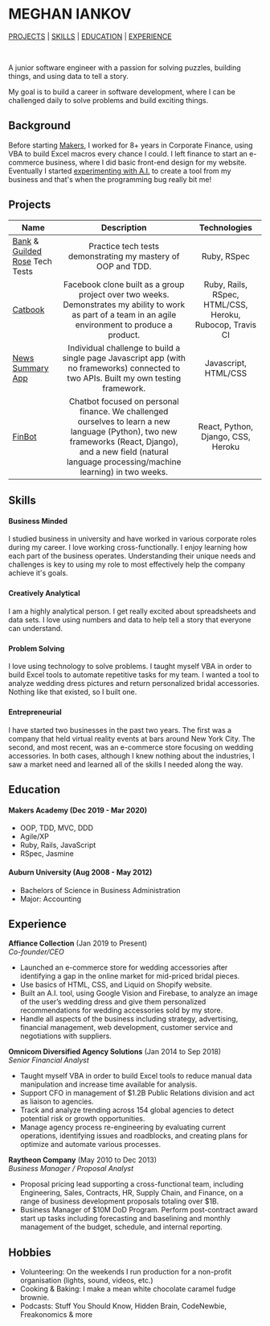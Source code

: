 # MEGHAN IANKOV
[PROJECTS](https://github.com/meghaniankov/CV/blob/master/README.md#projects) | [SKILLS](https://github.com/meghaniankov/CV/blob/master/README.md#skills) | [EDUCATION](https://github.com/meghaniankov/CV/blob/master/README.md#education) | [EXPERIENCE](https://github.com/meghaniankov/CV/blob/master/README.md#experience)

<a href="https://sourcerer.io/meghaniankov"><img src="https://img.shields.io/badge/JavaScript-423%20commits-blue.svg" alt=""></a>
<a href="https://sourcerer.io/meghaniankov"><img src="https://img.shields.io/badge/Ruby-422%20commits-red.svg" alt=""></a>
<a href="https://sourcerer.io/meghaniankov"><img src="https://img.shields.io/badge/Python-122%20commits-red.svg" alt=""></a>
<a href="https://sourcerer.io/meghaniankov"><img src="https://img.shields.io/badge/SQL-150%20commits-red.svg" alt=""></a>
<a href="https://sourcerer.io/meghaniankov"><img src="https://img.shields.io/badge/HTML-372%20commits-red.svg" alt=""></a>
<a href="https://sourcerer.io/meghaniankov"><img src="https://img.shields.io/badge/CSS-304%20commits-red.svg" alt=""></a>

A junior software engineer with a passion for solving puzzles, building things, and using data to tell a story. 

My goal is to build a career in software development, where I can be challenged daily to solve problems and build exciting things.

## Background
Before starting [Makers](https://makers.tech/), I worked for 8+ years in Corporate Finance, using VBA to build Excel macros every chance I could. I left finance to start an e-commerce business, where I did basic front-end design for my website. Eventually I started [experimenting with A.I.](https://shopaffiance.com/pages/affiance-intelligence) to create a tool from my business and that's when the programming bug really bit me!

## Projects

| Name        | Description           | Technologies  |
| --------------- |:-------------:| :-----:|
| [Bank](https://github.com/meghaniankov/bank-tech-test) & [Guilded Rose](https://github.com/meghaniankov/gilded-rose-tech-test) Tech Tests | Practice tech tests demonstrating my mastery of OOP and TDD.  | Ruby, RSpec |
| [Catbook](https://github.com/meghaniankov/acebook-catbook-inc)      | Facebook clone built as a group project over two weeks. Demonstrates my ability to work as part of a team in an agile environment to produce a product.      |   Ruby, Rails, RSpec, HTML/CSS, Heroku, Rubocop, Travis CI  |
| [News Summary App](https://github.com/meghaniankov/news-summary-challenge) | Individual challenge to build a single page Javascript app (with no frameworks) connected to two APIs. Built my own testing framework.       |    Javascript, HTML/CSS |
| [FinBot](https://github.com/meghaniankov/finbot-api) | Chatbot focused on personal finance. We challenged ourselves to learn a new language (Python), two new frameworks (React, Django), and a new field (natural language processing/machine learning) in two weeks.| React, Python, Django, CSS, Heroku |

## Skills

#### Business Minded  

I studied business in university and have worked in various corporate roles during my career. I love working cross-functionally. I enjoy learning how each part of the business operates. Understanding their unique needs and challenges is key to using my role to most effectively help the company achieve it's goals.  

###

#### Creatively Analytical  

I am a highly analytical person. I get really excited about spreadsheets and data sets. I love using numbers and data to help tell a story that everyone can understand.

###

#### Problem Solving
I love using technology to solve problems. I taught myself VBA in order to build Excel tools to automate repetitive tasks for my team. I wanted a tool to analyze wedding dress pictures and return personalized bridal accessories. Nothing like that existed, so I built one.

###

#### Entrepreneurial  

I have started two businesses in the past two years. The first was a company that held virtual reality events at bars around New York City. The second, and most recent, was an e-commerce store focusing on wedding accessories. In both cases, although I knew nothing about the industries, I saw a market need and learned all of the skills I needed along the way.

## Education

#### Makers Academy (Dec 2019 - Mar 2020)

- OOP, TDD, MVC, DDD
- Agile/XP
- Ruby, Rails, JavaScript
- RSpec, Jasmine

#### Auburn University (Aug 2008 - May 2012)

- Bachelors of Science in Business Administration
- Major: Accounting

## Experience

**Affiance Collection** (Jan 2019 to Present)    
*Co-founder/CEO*  
- Launched an e-commerce store for wedding accessories after identifying a gap in the online market for mid-priced bridal pieces. 
- Use basics of HTML, CSS, and Liquid on Shopify website.
- Built an A.I. tool, using Google Vision and Firebase, to analyze an image of the user’s wedding dress and give them personalized recommendations for wedding accessories sold by my store.
- Handle all aspects of the business including strategy, advertising, financial management, web development, customer service and negotiations with suppliers.

**Omnicom Diversified Agency Solutions** (Jan 2014 to Sep 2018)    
*Senior Financial Analyst*  
- Taught myself VBA in order to build Excel tools to reduce manual data manipulation and increase time available for analysis.
- Support CFO in management of $1.2B Public Relations division and act as liaison to agencies.
- Track and analyze trending across 154 global agencies to detect potential risk or growth opportunities. 
- Manage agency process re-engineering by evaluating current operations, identifying issues and roadblocks, and creating plans for optimize and automate various processes.

**Raytheon Company** (May 2010 to Dec 2013)  
*Business Manager / Proposal Analyst*   
- Proposal pricing lead supporting a cross-functional team, including Engineering, Sales, Contracts, HR, Supply Chain, and Finance, on a range of business development proposals totaling over $1B.
- Business Manager of $10M DoD Program. Perform post-contract award start up tasks including forecasting and baselining and monthly management of the budget, schedule, and internal reporting.
 

## Hobbies

- Volunteering: On the weekends I run production for a non-profit organisation (lights, sound, videos, etc.)
- Cooking & Baking: I make a mean white chocolate caramel fudge brownie.
- Podcasts: Stuff You Should Know, Hidden Brain, CodeNewbie, Freakonomics & more
